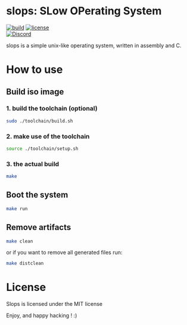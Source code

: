# slops: SLow OPerating System
[![build](https://img.shields.io/github/workflow/status/Slops64/slops/Makefile%20CI?style=flat-square)](https://github.com/Slops64/slops/actions/workflows/makefile.yml)
[![license](https://img.shields.io/github/license/Slops64/slops?color=yellow&style=flat-square)](https://github.com/Slops64/slops/blob/main/LICENSE)\
[![Discord](https://img.shields.io/discord/764159913924100127?color=blue&label=%20Discord&logo=discord&style=flat)](https://discord.com/invite/jXEqh9t6?utm_source=Discord%20Widget&utm_medium=Connect)

slops is a simple unix-like operating system, written in assembly and C.
# How to use

## Build iso image

### 1. build the toolchain (optional)

```bash
sudo ./toolchain/build.sh
```

### 2. make use of the toolchain

```bash
source ./toolchain/setup.sh
```

### 3. the actual build

```bash
make
```

## Boot the system

```bash
make run
```

## Remove artifacts

```bash
make clean
```

or if you want to remove all generated files run:

```bash
make distclean
```
# License
Slops is licensed under the MIT license

Enjoy, and happy hacking ! :)
